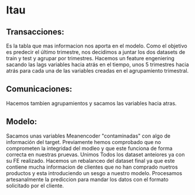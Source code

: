 # Itau
## Transacciones: 
Es la tabla que mas informacion nos aporta en el modelo.
Como el objetivo es predecir el último trimestre, nos decidimos a juntar los dos datasets de train y test y agrupar por trimestres. 
Hacemos un feature engeniering sacando las lags variables hacia atrás en el tiempo, unos 5 trimestres hacia atrás para
cada una de las variables creadas en el agrupamiento trimestral.

## Comunicaciones:
Hacemos tambien agrupamientos y sacamos las variables hacia atras. 

## Modelo:
Sacamos unas variables Meanencoder "contaminadas" con algo de información del target. Previamente hemos comprobado que no comprometen la
integridad del modleo y que este funciona de forma correcta en nuestras pruevas. 
Unimos Todos los dataset anteiores ya con su FE realizado. 
Hacemos un rebalanceo del dataset final ya que este contiene mucha informacion de clientes que no han comprado nuetros productos y esta
introduciendo un sesgo a nuestro modelo. 
Procesamos artesanalmente la prediccion para mandar los datos con el formato solicitado por el cliente.

